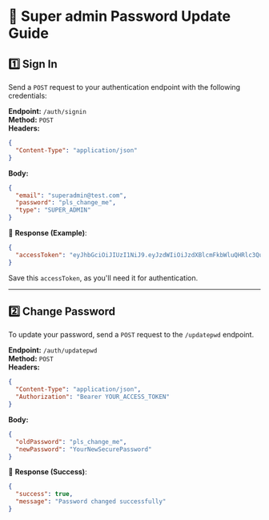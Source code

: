 # 🔑 Super admin Password Update Guide

## 1️⃣ Sign In

Send a `POST` request to your authentication endpoint with the following credentials:

**Endpoint:** `/auth/signin`  
**Method:** `POST`  
**Headers:**
```json
{
  "Content-Type": "application/json"
}
```
**Body:**
```json
{
  "email": "superadmin@test.com",
  "password": "pls_change_me",
  "type": "SUPER_ADMIN"
}
```

📌 **Response (Example)**:
```json
{
  "accessToken": "eyJhbGciOiJIUzI1NiJ9.eyJzdWIiOiJzdXBlcmFkbWluQHRlc3QuY29tIiwiYXV0aCI6W3siYXV0aG9yaXR5IjoiUk9MRV9TVVBFUl9BRE1JTiJ9XSwiaWF0IjoxNzQxODc4NzMzLCJleHAiOjE3NDMwODgzMzN9.EualUl3tsR6beq1ENYgcdnYIWjFsw5WHdgnxvNBH2RU"
}
```
Save this `accessToken`, as you'll need it for authentication.

---

## 2️⃣ Change Password

To update your password, send a `POST` request to the `/updatepwd` endpoint.

**Endpoint:** `/auth/updatepwd`  
**Method:** `POST`  
**Headers:**
```json
{
  "Content-Type": "application/json",
  "Authorization": "Bearer YOUR_ACCESS_TOKEN"
}
```
**Body:**
```json
{
  "oldPassword": "pls_change_me",
  "newPassword": "YourNewSecurePassword"
}
```

📌 **Response (Success)**:
```json
{
  "success": true,
  "message": "Password changed successfully"
}
```
